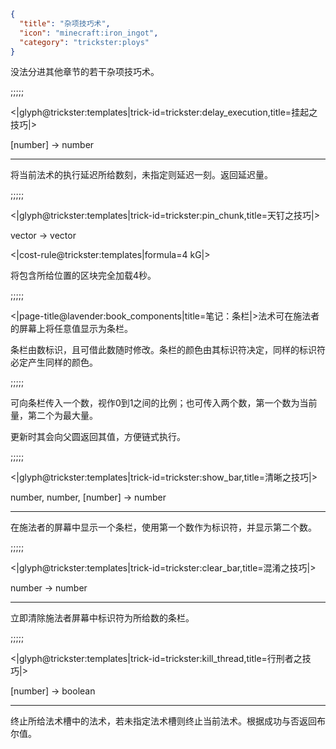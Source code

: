 ```json
{
  "title": "杂项技巧术",
  "icon": "minecraft:iron_ingot",
  "category": "trickster:ploys"
}
```

没法分进其他章节的若干杂项技巧术。

;;;;;

<|glyph@trickster:templates|trick-id=trickster:delay_execution,title=挂起之技巧|>

[number] -> number

---

将当前法术的执行延迟所给数刻，未指定则延迟一刻。返回延迟量。

;;;;;

<|glyph@trickster:templates|trick-id=trickster:pin_chunk,title=天钉之技巧|>

vector -> vector

<|cost-rule@trickster:templates|formula=4 kG|>

将包含所给位置的区块完全加载4秒。

;;;;;

<|page-title@lavender:book_components|title=笔记：条栏|>法术可在施法者的屏幕上将任意值显示为条栏。


条栏由数标识，且可借此数随时修改。条栏的颜色由其标识符决定，同样的标识符必定产生同样的颜色。

;;;;;

可向条栏传入一个数，视作0到1之间的比例；也可传入两个数，第一个数为当前量，第二个为最大量。


更新时其会向父圆返回其值，方便链式执行。

;;;;;

<|glyph@trickster:templates|trick-id=trickster:show_bar,title=清晰之技巧|>

number, number, [number] -> number

---

在施法者的屏幕中显示一个条栏，使用第一个数作为标识符，并显示第二个数。

;;;;;

<|glyph@trickster:templates|trick-id=trickster:clear_bar,title=混淆之技巧|>

number -> number

---

立即清除施法者屏幕中标识符为所给数的条栏。

;;;;;

<|glyph@trickster:templates|trick-id=trickster:kill_thread,title=行刑者之技巧|>

[number] -> boolean

---

终止所给法术槽中的法术，若未指定法术槽则终止当前法术。根据成功与否返回布尔值。
